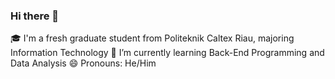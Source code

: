 ### Hi there 👋
🎓 I'm a fresh graduate student from Politeknik Caltex Riau, majoring Information Technology
🌱 I’m currently learning Back-End Programming and Data Analysis
😄 Pronouns: He/Him

<!--
**albesc/albesc** is a ✨ _special_ ✨ repository because its `README.md` (this file) appears on your GitHub profile.

Here are some ideas to get you started:

- 🔭 I’m currently working on ...
- 🌱 I’m currently learning ...
- 👯 I’m looking to collaborate on ...
- 🤔 I’m looking for help with ...
- 💬 Ask me about ...
- 📫 How to reach me: ...
- 😄 Pronouns: ...
- ⚡ Fun fact: ...
-->
